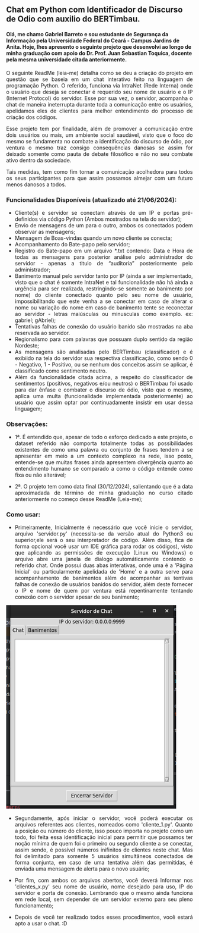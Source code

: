 ## Chat em Python com Identificador de Discurso de Odio com auxilio do BERTimbau.

#### Olá, me chamo Gabriel Barreto e sou estudante de Segurança da Informação pela Universidade Federal do Ceará - Campus Jardins de Anita. Hoje, lhes apresento o seguinte projeto que desenvolvi ao longo de minha graduação com apoio do Dr. Prof. Juan Sebastian Toquica, docente pela mesma universidade citada anteriormente.

<div style="text-align: justify;">

  O seguinte ReadMe (leia-me) detalha como se deu a criação do projeto em questão que se baseia em um chat interativo feito na linguagem de programação Python. O referido, funciona via IntraNet (Rede Interna) onde o usuário que deseja se conectar é requerido seu nome de usuário e o IP (Internet Protocol) do servidor. Esse por sua vez, o servidor, acompanha o chat de maneira ineterrupta durante toda a comunicação entre os usuários, apelidamos eles de clientes para melhor entendimento do processo de criação dos códigos.
  
  Esse projeto tem por finalidade, além de promover a comunicação entre dois usuários ou mais, um ambiente social saudável, visto que o foco do mesmo se fundamenta no combate a identificação do discurso de ódio, por ventura o mesmo traz consigo consequências danosas se assim for deixado somente como pauta de debate filosófico e não no seu combate ativo dentro da sociedade.
  
  Tais medidas, tem como fim tornar a comunicação acolhedora para todos os seus participantes para que assim possamos almejar com um futuro menos danosos a todos.

### Funcionalidades Disponíveis (atualizado até 21/06/2024):

- Cliente(s) e servidor se conectam através de um IP e portas pré-definidos via código Python (Ambos mostrados na tela do servidor);
- Envio de mensagens de um para o outro, ambos os conectados podem observar as mensagens;
- Mensagem de Boas-vindas quando um novo cliente se conecta;
- Acompanhamento do Bate-papo pelo servidor;
- Registro do Bate-papo em um arquivo *.txt contendo: Data e Hora de todas as mensagens para posterior análise pelo administrador do servidor - apenas a titulo de “auditoria” posteriormente pelo administrador;
- Banimento manual pelo servidor tanto por IP (ainda a ser implementado, visto que o chat é somente IntraNet e tal funcionalidade não há ainda a urgência para ser realizada, restringindo-se somente ao banimento por nome) do cliente conectado quanto pelo seu nome de usuário, impossibilitando que este venha a se conectar em caso de alterar o nome ou variação do nome em caso de banimento tente se reconectar ao servidor - letras maiúsculas ou minusculas como exemplo. ex: gabriel; gAbriel);
- Tentativas falhas de conexão do usuário banido são mostradas na aba reservada ao servidor.
- Regionalismo para com palavras que possuam duplo sentido da região Nordeste;
- As mensagens são analisadas pelo BERTimbau (classificador) e é exibiido na tela do servidor sua respectiva classificação, como sendo 0 - Negativo, 1 - Positivo, ou se nenhum dos conceitos assim se aplicar, é classificado como sentimento neutro.
- Além da funcionalidade citada acima, a respeito do classificador de sentimentos (positivos, negativos e/ou neutros) o BERTimbau foi usado para dar ênfase e combater o discurso de ódio, visto que o mesmo, aplica uma multa (funcionalidade implementada posteriormente) ao usuário que assim optar por continuadamente insistir em usar dessa linguagem;

### Observações:
- 1ª. É entendido que, apesar de todo o esforço dedicado a este projeto, o dataset referido não comporta totalmente todas as possibilidades existentes de como uma palavra ou conjunto de frases tendem a se apresentar em meio a um contexto complexo na rede, isso posto, entende-se que muitas frases ainda apresentem divergência quanto ao entendimento humano se comparado a como o código entende como fixa ou não alterável;

- 2ª. O projeto tem como data final (30/12/2024), salientando que é a data aproximadada de término de minha graduação no curso citado anteriormente no começo desse ReadMe (Leia-me);

### Como usar:
- Primeiramente, Inicialmente é necessário que você inicie o servidor, arquivo 'servidor.py' (necessita-se da versão atual do Python3 ou superior,ele será o seu interpretador de código. Além disso, fica de forma opcional você usar um IDE gráfica para rodar os códigos), visto que aplicando as permissões de execução (Linux ou Windows) o arquivo abre uma janela de dialogo automáticamente contendo o referido chat. Onde possui duas abas interativas, onde uma é a 'Página Inicial' ou particularmente apelidada de 'Home' e a outra serve para acompanhamento de banimentos além de acompanhar as tentivas falhas de conexão de usuários banidos do servidor, além deste fornecer o IP e nome de quem por ventura está repentinamente tentando conexão com o servidor apesar de seu banimento;

<img src="chat_servidor_1.png" alt="">

- Segundamente, após iniciar o servidor, você poderá executar os arquivos referentes aos clientes, nomeados como 'cliente_1.py'. Quanto a posição ou número do cliente, isso pouco importa no projeto como um todo, foi feita essa identificação inicial para permitir que possamos ter noção mínima de quem foi o primeiro ou segundo cliente a se conectar, assim sendo, é possível números inifinitos de clientes neste chat. Mas foi delimitado para somente 5 usuários simultâneos conectados de forma conjunta, em caso de uma tentativa além das permitidas, é enviada uma mensagem de alerta para o novo usuário;

- Por fim, com ambos os arquivos abertos, você deverá Informar nos 'clientes_x.py' seu nome de usuário, nome desejado para uso, IP do servidor e porta de conexão. Lembrando que o mesmo ainda funciona em rede local, sem depender de um servidor externo para seu pleno funcionamento;

- Depois de você ter realizado todos esses procedimentos, você estará apto a usar o chat. :D
